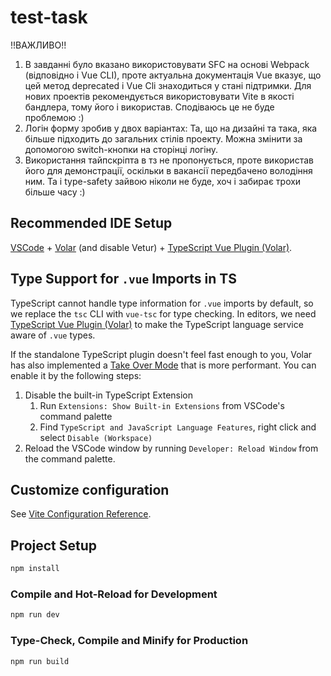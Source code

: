 # test-task

!!ВАЖЛИВО!!
1) В завданні було вказано використовувати SFC на основі Webpack (відповідно і Vue CLI), проте актуальна документація Vue вказує, що цей метод deprecated і Vue Cli знаходиться у стані підтримки. Для нових проектів рекомендується використовувати Vite в якості бандлера, тому його і використав. Сподіваюсь це не буде проблемою :)
2) Логін форму зробив у двох варіантах: Та, що на дизайні та така, яка більше підходить до загальних стілів проекту. Можна змінити за допомогою switch-кнопки на сторінці логіну.
3) Використання тайпскріпта в тз не пропонується, проте використав його для демонстрації, оскільки в вакансії передбачено володіння ним. Та і type-safety зайвою ніколи не буде, хоч і забирає трохи більше часу :)

## Recommended IDE Setup

[VSCode](https://code.visualstudio.com/) + [Volar](https://marketplace.visualstudio.com/items?itemName=Vue.volar) (and disable Vetur) + [TypeScript Vue Plugin (Volar)](https://marketplace.visualstudio.com/items?itemName=Vue.vscode-typescript-vue-plugin).

## Type Support for `.vue` Imports in TS

TypeScript cannot handle type information for `.vue` imports by default, so we replace the `tsc` CLI with `vue-tsc` for type checking. In editors, we need [TypeScript Vue Plugin (Volar)](https://marketplace.visualstudio.com/items?itemName=Vue.vscode-typescript-vue-plugin) to make the TypeScript language service aware of `.vue` types.

If the standalone TypeScript plugin doesn't feel fast enough to you, Volar has also implemented a [Take Over Mode](https://github.com/johnsoncodehk/volar/discussions/471#discussioncomment-1361669) that is more performant. You can enable it by the following steps:

1. Disable the built-in TypeScript Extension
    1) Run `Extensions: Show Built-in Extensions` from VSCode's command palette
    2) Find `TypeScript and JavaScript Language Features`, right click and select `Disable (Workspace)`
2. Reload the VSCode window by running `Developer: Reload Window` from the command palette.

## Customize configuration

See [Vite Configuration Reference](https://vitejs.dev/config/).

## Project Setup

```sh
npm install
```

### Compile and Hot-Reload for Development

```sh
npm run dev
```

### Type-Check, Compile and Minify for Production

```sh
npm run build
```
